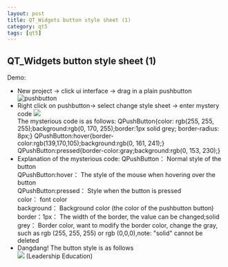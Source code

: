 ```yaml
---
layout: post
title: QT_Widgets button style sheet (1)
category: qt5
tags: [qt5]
---
```

## QT\_Widgets button style sheet (1)
Demo:
* New project -\> click ui interface -\> drag in a plain pushbutton
![ pushbutton](/md_blog/public/assets/2021-07-25/e3cf6349630c10130ee97560148eb9ff.png)
* Right click on pushbutton-\> select change style sheet -\> enter mystery code
![ ](/md_blog/public/assets/2021-07-25/7dcf07795148e73feb7332547acffb34.png)  
The mysterious code is as follows:
    QPushButton{color: rgb(255, 255, 255);background:rgb(0, 170, 255);border:1px solid grey; border-radius: 8px;} QPushButton:hover{border-color:rgb(139,170,105);background:rgb(0, 161, 241);} QPushButton:pressed{border-color:gray;background:rgb(0, 153, 230);} 
* Explanation of the mysterious code:
QPushButton： Normal style of the button  
QPushButton:hover： The style of the mouse when hovering over the button  
QPushButton:pressed： Style when the button is pressed  
color： font color  
background： Background color (the color of the pushbutton button)  
border：1px： The width of the border, the value can be changed;solid grey： Border color, want to modify the border color, change the gray, such as rgb (255, 255, 255) or rgb (0,0,0),note: "solid" cannot be deleted
* Dangdang! The button style is as follows  
![ ](/md_blog/public/assets/2021-07-25/b34e87949c879f059abf5c395d63ee8a.png)
(Leadership Education)